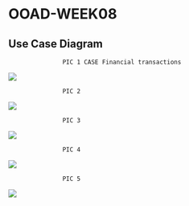 # OOAD-WEEK08

## Use Case Diagram


                   PIC 1 CASE Financial transactions
                   
                   
 ![](http://www.plantuml.com/plantuml/img/SoWkIImgAStDuU8ABKujKj2rKz081Wafb6IaAYGM5EHa9YUMPERdQKBbGGg0B0nf1Ik5q61NXO0W_m3Ne11FLuLmpn0FXM17NrS5tyJCF0N7bDpCF2ukAmJ72cWO7jDS8nGY_KCLd1tzOl9AYXBpqe2sv-RdfLQIQKPAQa5-SMP9J1wP-iipIp9IYXBB4tEu75BpKe111W00)
 
 
 

                   PIC 2
                   
                   
                   
 ![](http://www.plantuml.com/plantuml/img/SoWkIImgAStDuR9ozB9II2nMS4p9pSpZqWWjJbKeoKXLI2meoCbCJYp9pC_J14c393Ivk9py8nLiQdHrOSg3GSPeGeIWIXnIyrA01WC0)
 
 
 
 
                   PIC 3
                   
                   
                   
 ![](http://www.plantuml.com/plantuml/img/NL2z3e8m4Dxx55-SO921aS60euCEwc3YKk2Kcd8bj1eVt_uGJKoQzBw_krvhw-JidgCMLREh82sQVbGiihCbk84WfqchJZfbE0zo478XjeSBrXjann3F4mmugR679tuC6qUOrNrmCBSq0nLEWxBmHpBeBST9K_5lJNcWGUGxRvNQ6i-q1CEmzA9PQcZ5P0Ln7trBbrKS44j_TuQPEaVzbPtv1atxyAGjLc6xVIcMbL0K0UtBKAH7rBwx_waF)
 
 
 
                   PIC 4
                   
                   
                   
 ![](http://www.plantuml.com/plantuml/img/JOwn3i8m44FtV8L7El03LHKLnC1ITOWO60yugP7Ij93hmD_JkoB1QFl9Tbk4NhACoHtxAve6vsMa3EzTtL7CE97GZGhNe8Bk7Pv9eSCyftWdYPEXkw0bbIPzPeHX4hClXI43WtvufJqQ66qJAsdZUuzlqIPLA-ZSjljdj9mVw-SF)
 
 
 
 
                   PIC 5
                   
                   
                   
 ![](http://www.plantuml.com/plantuml/img/LO-n3i8m44FtV8N7CfGFO40LFy30n7XAZoPAcaJ9LQ92_3k901Msi_radOSYb6MPlV9y4qX4jfCHZ3Qp5Xk3Aiw6H9bc9DAE9hx8wXajLgGbPfpEryzLJ4oEEN5MBQSmLL8RrYukWeT2Oz7twBxchdgRmFw8Bj4wSwZY01kqNqPkZ66Vtlb67y1tuJ2M_vBQ__F8KmqLgGjV)
 
 
 
